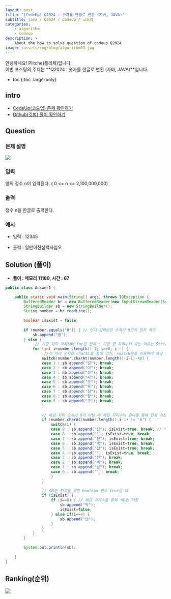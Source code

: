 ```yaml
---
layout: post
title: "[CodeUp] Q2024 : 숫자를 한글로 변환 (자바, JAVA)"
subtitle: java / Q2024 / CodeUp / 코드업
categories:
    - algorithm
    - codeup
description: >
    About the how to solve question of codeup Q2024
image: /assets/img/blog/algorithm01.jpg
---
```


안녕하세요! Plitche(플리체)입니다.  
이번 포스팅의 주제는 **Q2024 : 숫자를 한글로 변환 (자바, JAVA)**입니다.

* toc
{:toc .large-only}

## intro
* [CodeUp(코드업) 문제 확인하기](https://codeup.kr/problem.php?id=2024)  
* [Github(깃헙) 풀이 확인하기](https://github.com/plitche/CodeUp_Solution/tree/master/Q2001~Q2100/Q2024)  

## Question
### 문제 설명
![](/assets/post/codeup/Q2000~Q2099/20220203/01.JPG)  

### 입력
양의 정수 n이 입력된다. ( 0 <= n <= 2,100,000,000)  

### 출력
정수 n을 한글로 출력한다.  
  
### 예시
* 입력 : 12345  
  
* 출력 : 일만이천삼백사십오  
  
## Solution (풀이)
* **풀이 : 메모리 11180, 시간 : 67**  

```java
public class Answer1 {

	public static void main(String[] args) throws IOException {
        BufferedReader br = new BufferedReader(new InputStreamReader(System.in));
        StringBuilder sb = new StringBuilder();
        String number = br.readLine();
        
        boolean isExist = false;
        
        if (number.equals("0")) { // 먼저 입력받은 숫자가 0인지 먼저 체크
        	sb.append("영");
        } else {
        	 // 가장 뒤의 자리부터 for문 반복 : 가장 뒷 자리부터 하는 이유는 StringBuilder에 저장하는 순서 때문
        	for (int i=number.length()-1; i>=0; i--) {
        		 //각 자리 숫자를 charAt을 통해 얻어, switch문을 이용하여 해당 숫자를 문자로 저장
            	switch(number.charAt(number.length()-i-1)-48) {
            	case 1 : sb.append("일"); break;
            	case 2 : sb.append("이"); break;
            	case 3 : sb.append("삼"); break;
            	case 4 : sb.append("사"); break;
            	case 5 : sb.append("오"); break;
            	case 6 : sb.append("육"); break;
            	case 7 : sb.append("칠"); break;
            	case 8 : sb.append("팔"); break;
            	case 9 : sb.append("구"); break;
            	}
            	
            	// 해당 자리 숫자가 0이 아닐 때 해당 자리수의 길이를 통해 단위 저장
            	if (number.charAt(number.length()-i-1) != '0') {
            		switch(i) {
                	case 9 : sb.append("십"); isExist=true; break; // 억&만 단위를 위한 boolean 변수 true
                	case 8 : sb.append(""); isExist=true; break;
                	case 7 : sb.append("천"); isExist=true; break;
                	case 6 : sb.append("백"); isExist=true; break;
                	case 5 : sb.append("십"); isExist=true; break;
                	case 4 : sb.append(""); isExist=true; break;
                	case 3 : sb.append("천"); break;
                	case 2 : sb.append("백"); break;
                	case 1 : sb.append("십"); break;
                	case 0 : sb.append(""); break;
                	}
            	}
            	
            	// 억&만 단위를 위한 boolean 변수 true일 때
            	if (isExist) {
            		if (i==8) { // 해당 자리수를 통해 억&만 저장
            			sb.append("억");
            			isExist=false;
            		} else if(i==4) {
            			sb.append("만");
            		}	
            	}
            }
        }
        
        System.out.println(sb);
        
	}
}
```  

## Ranking(순위)
![](/assets/post/codeup/Q2000~Q2099/20220203/03.JPG)  